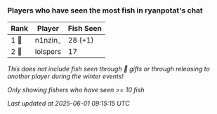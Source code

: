 ### Players who have seen the most fish in ryanpotat's chat
| Rank | Player | Fish Seen |
|------|--------|-----------|
| 1 🥇  | n1nzin_  | 28 (+1) |
| 2 🥈  | lolspers  | 17 |

_This does not include fish seen through 🎁 gifts or through releasing to another player during the winter events!_

_Only showing fishers who have seen >= 10 fish_

_Last updated at 2025-06-01 09:15:15 UTC_